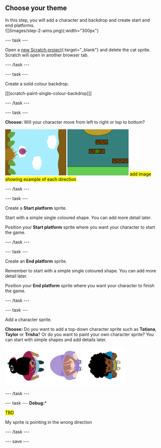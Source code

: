## Choose your theme

<div style="display: flex; flex-wrap: wrap">
<div style="flex-basis: 200px; flex-grow: 1; margin-right: 15px;">
In this step, you will add a character and backdrop and create start and end platforms. 
</div>
<div>
![](images/step-2-aims.png){:width="300px"}
</div>
</div>

--- task ---

Open a [new Scratch project](http://rpf.io/scratch-new){:target="_blank"} and delete the cat sprite. Scratch will open in another browser tab.

--- /task ---

--- task ---

Create a solid colour backdrop. 

[[[scratch-paint-single-colour-backdrop]]]

--- /task ---

--- task ---

**Choose:** Will your character move from left to right or top to bottom? 

![](images/direction-examples.png) <mark>add image showing example of each direction </mark>

--- /task ---

--- task ---

Create a **Start platform** sprite. 

Start with a simple single coloured shape. You can add more detail later. 

Position your **Start platform** sprite where you want your character to start the game.

--- /task ---

--- task ---

Create an **End platform** sprite. 

Remember to start with a simple single coloured shape. You can add more detail later. 

Position your **End platform** sprite where you want your character to finish the game.

--- /task ---

--- task ---

Add a character sprite. 

**Choose:** Do you want to add a top-down character sprite such as **Tatiana**, **Taylor** or **Trisha**? Or do you want to paint your own character sprite? You can start with simple shapes and add details later.

![Image of the top down sprites available in scratch](images/top-down-sprites.png)

--- /task ---

--- task ---
**Debug:***

<mark>TBD</mark>

My sprite is pointing in the wrong direction

--- /task ---

--- save ---
